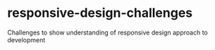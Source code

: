 # responsive-design-challenges
Challenges to show understanding of responsive design approach to development
